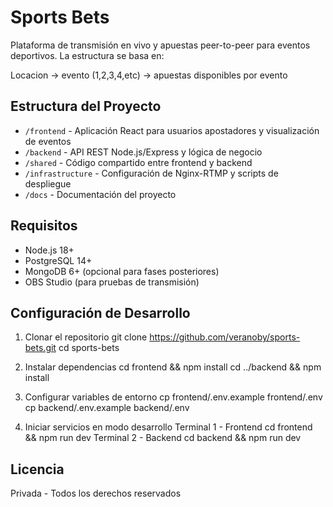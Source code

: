 # Sports Bets

Plataforma de transmisión en vivo y apuestas peer-to-peer para eventos deportivos. La estructura se basa en:

Locacion -> evento (1,2,3,4,etc) -> apuestas disponibles por evento

## Estructura del Proyecto

- `/frontend` - Aplicación React para usuarios apostadores y visualización de eventos
- `/backend` - API REST Node.js/Express y lógica de negocio
- `/shared` - Código compartido entre frontend y backend
- `/infrastructure` - Configuración de Nginx-RTMP y scripts de despliegue
- `/docs` - Documentación del proyecto

## Requisitos

- Node.js 18+
- PostgreSQL 14+
- MongoDB 6+ (opcional para fases posteriores)
- OBS Studio (para pruebas de transmisión)

## Configuración de Desarrollo

1. Clonar el repositorio
git clone https://github.com/veranoby/sports-bets.git
cd sports-bets

2. Instalar dependencias
cd frontend && npm install
cd ../backend && npm install

3. Configurar variables de entorno
cp frontend/.env.example frontend/.env
cp backend/.env.example backend/.env

4. Iniciar servicios en modo desarrollo
Terminal 1 - Frontend
cd frontend && npm run dev
Terminal 2 - Backend
cd backend && npm run dev

## Licencia

Privada - Todos los derechos reservados

